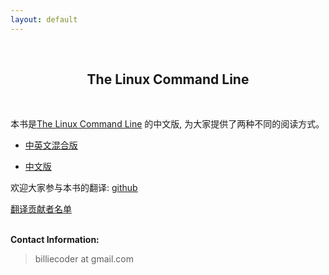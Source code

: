 ```yaml
---
layout: default
---
```

<br />
<h2 style="text-align:center">The Linux Command Line</h2>
<br />

本书是[The Linux Command Line](http://linuxcommand.org/) 的中文版,
为大家提供了两种不同的阅读方式。

* [中英文混合版](book)

* [中文版](book/zh)

欢迎大家参与本书的翻译: [github](https://github.com/billie66/TLCL)


<p>
<a href="contributors.html">翻译贡献者名单 </a>
</p>

<p><br /><b>Contact Information:</b></p>

<blockquote>
<p>
billiecoder at gmail.com
</p>
</blockquote>

